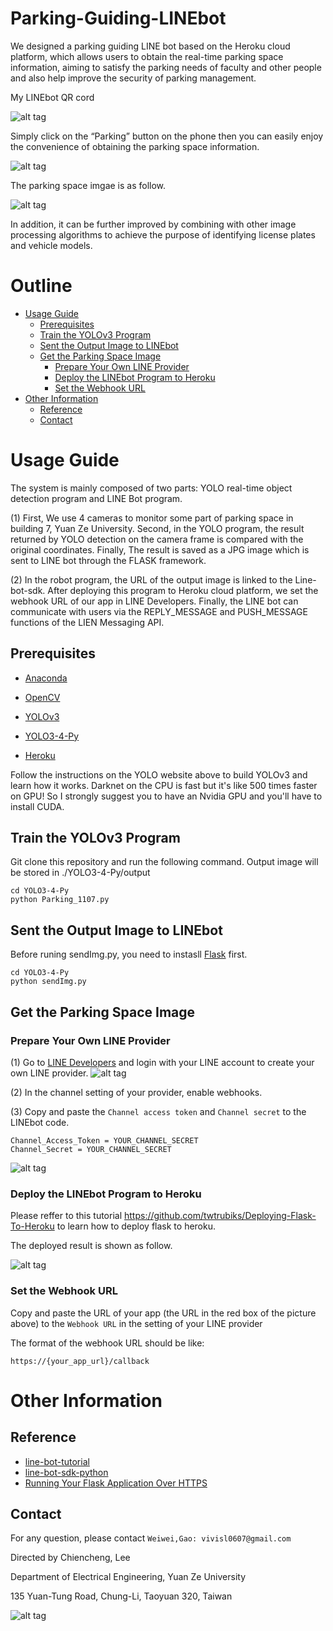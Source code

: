 # Parking-Guiding-LINEbot
We designed a parking guiding LINE bot based on the Heroku cloud platform, which allows users to obtain the real-time parking space information, aiming to satisfy the parking needs of faculty and other people and also help improve the security of parking management.

My LINEbot QR cord

![alt tag](https://i.imgur.com/oY15WFU.png)

Simply click on the “Parking” button on the phone then you can easily enjoy the convenience of obtaining the parking space information. 

![alt tag](https://i.imgur.com/TyemTU1.png)

The parking space imgae is as follow.

![alt tag](https://i.imgur.com/t7K8eYg.jpg)

In addition, it can be further improved by combining with other image processing algorithms to achieve the purpose of identifying license plates and vehicle models. 

# Outline
* [Usage Guide](#usage-guide)
  * [Prerequisites](#prerequisites)
  * [Train the YOLOv3 Program](#train-the-yolov3-program)
  * [Sent the Output Image to LINEbot](#sent-the-output-image-to-lINEbot)
  * [Get the Parking Space Image](#Get-the-parking-space-image)
    * [Prepare Your Own LINE Provider](#prepare-your-own-LINE-provider)
    * [Deploy the LINEbot Program to Heroku](#deploy-the-LINEbot-program-to-heroku)
    * [Set the Webhook URL](#set-the-webhook-url)
* [Other Information](#other-information)
  * [Reference](#Reference)
  * [Contact](#contact)

# Usage Guide
The system is mainly composed of two parts: YOLO real-time object detection program and LINE Bot program.

(1) First, We use 4 cameras to monitor some part of parking space in building 7, Yuan Ze University. Second, in the YOLO program, the result returned by YOLO detection on the camera frame is compared with the original coordinates. Finally, The result is saved as a JPG image
which is sent to LINE bot through the FLASK framework.

(2) In the robot program, the URL of the output image is linked to the Line-bot-sdk. After deploying this program to Heroku cloud platform, we set the webhook URL of our app in LINE Developers. Finally, the LINE bot can communicate with users via the REPLY_MESSAGE and PUSH_MESSAGE functions of the LIEN Messaging API.

## Prerequisites
- [Anaconda](https://www.anaconda.com/download/#linux)

- [OpenCV](https://opencv.org/releases.html)

- [YOLOv3](https://pjreddie.com/darknet/yolo/)

- [YOLO3-4-Py](https://github.com/madhawav/YOLO3-4-Py?fbclid=IwAR2U5mDAT4L195tMx1y3ul9HZ6zyv9lvZDurSMemQxqe1ecQ0VKx_L_DDho)

- [Heroku](https://www.heroku.com/)

Follow the instructions on the YOLO website above to build YOLOv3 and learn how it works. Darknet on the CPU is fast but it's like 500 times faster on GPU! So I strongly suggest you to have an Nvidia GPU and you'll have to install CUDA. 

## Train the YOLOv3 Program
Git clone this repository and run the following command. Output image will be stored in ./YOLO3-4-Py/output
```
cd YOLO3-4-Py
python Parking_1107.py
```
## Sent the Output Image to LINEbot
Before runing sendImg.py, you need to instasll [Flask](http://flask.pocoo.org/docs/1.0/installation/) first.
```
cd YOLO3-4-Py
python sendImg.py
```
## Get the Parking Space Image
### Prepare Your Own LINE Provider
(1) Go to [LINE Developers](https://developers.line.biz/en/) and login with your LINE account to create your own LINE provider.
![alt tag](https://i.imgur.com/nGPF2A1.png)

(2) In the channel setting of your provider, enable webhooks.

(3) Copy and paste the ```Channel access token``` and ```Channel secret``` to the LINEbot code. 
```
Channel_Access_Token = YOUR_CHANNEL_SECRET
Channel_Secret = YOUR_CHANNEL_SECRET
``` 
![alt tag](https://i.imgur.com/vTFEj2L.jpg)

### Deploy the LINEbot Program to Heroku
Please reffer to this tutorial https://github.com/twtrubiks/Deploying-Flask-To-Heroku to learn how to deploy flask to heroku.

The deployed result is shown as follow.

![alt tag](https://i.imgur.com/opCZyum.png)

### Set the Webhook URL
Copy and paste the URL of your app (the URL in the red box of the picture above) to the ```Webhook URL``` in the setting of your LINE provider 

The format of the webhook URL should be like: 
```
https://{your_app_url}/callback
```

# Other Information
## Reference
- [line-bot-tutorial](https://github.com/twtrubiks/line-bot-tutorial/blob/master/README.md)
- [line-bot-sdk-python](https://github.com/line/line-bot-sdk-python)
- [Running Your Flask Application Over HTTPS](https://blog.miguelgrinberg.com/post/running-your-flask-application-over-https)


## Contact
For any question, please contact ```Weiwei,Gao: vivisl0607@gmail.com```

Directed by Chiencheng, Lee

Department of Electrical Engineering, Yuan Ze University

135 Yuan-Tung Road, Chung-Li, Taoyuan 320, Taiwan

![alt tag](https://i.imgur.com/cKck6eJ.png)





